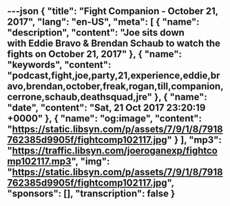 ---json
{
  "title": "Fight Companion - October 21, 2017",
  "lang": "en-US",
  "meta": [
    {
      "name": "description",
      "content": "Joe sits down with Eddie Bravo & Brendan Schaub to watch the fights on October 21, 2017"
    },
    {
      "name": "keywords",
      "content": "podcast,fight,joe,party,21,experience,eddie,bravo,brendan,october,freak,rogan,till,companion,cerrone,schaub,deathsquad,jre"
    },
    {
      "name": "date",
      "content": "Sat, 21 Oct 2017 23:20:19 +0000"
    },
    {
      "name": "og:image",
      "content": "https://static.libsyn.com/p/assets/7/9/1/8/7918762385d9905f/fightcomp102117.jpg"
    }
  ],
  "mp3": "https://traffic.libsyn.com/joeroganexp/fightcomp102117.mp3",
  "img": "https://static.libsyn.com/p/assets/7/9/1/8/7918762385d9905f/fightcomp102117.jpg",
  "sponsors": [],
  "transcription": false
}
---
<episode-header />

<timemark seconds="0" />

<transcribe-call-to-action />

<episode-footer />